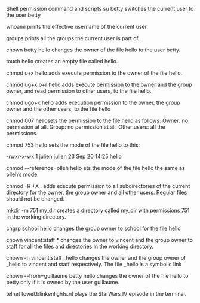 Shell permission command and scripts
su betty  switches the current user to the user betty

whoami  prints the effective username of the current user.

groups  prints all the groups the current user is part of.

chown betty hello changes the owner of the file hello to the user betty.

touch hello creates an empty file called hello.

chmod u+x hello adds execute permission to the owner of the file hello.

chmod ug+x,o+r hello adds execute permission to the owner and the group owner, and read permission to other users, to the file hello.

chmod ugo+x hello adds execution permission to the owner, the group owner and the other users, to the file hello

chmod 007 hellosets the permission to the file hello as follows: Owner: no permission at all. Group: no permission at all. Other users: all the permissions.

chmod 753 hello sets the mode of the file hello to this:

-rwxr-x-wx 1 julien julien 23 Sep 20 14:25 hello

chmod --reference=olleh hello ets the mode of the file hello the same as olleh’s mode

chmod -R +X . adds execute permission to all subdirectories of the current directory for the owner, the group owner and all other users. Regular files should not be changed.

mkdir -m 751 my_dir creates a directory called my_dir with permissions 751 in the working directory.

chgrp school hello changes the group owner to school for the file hello

chown vincent:staff * changes the owner to vincent and the group owner to staff for all the files and directories in the working directory.

chown -h vincent:staff _hello changes the owner and the group owner of _hello to vincent and staff respectively. The file _hello is a symbolic link

chown --from=guillaume betty hello changes the owner of the file hello to betty only if it is owned by the user guillaume.

telnet towel.blinkenlights.nl  plays the StarWars IV episode in the terminal.











